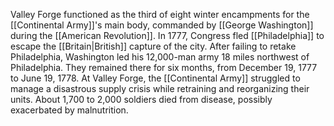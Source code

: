 Valley Forge functioned as the third of eight winter encampments for the [[Continental Army]]'s main body, commanded by [[George Washington]] during the [[American Revolution]]. In 1777, Congress fled [[Philadelphia]] to escape the [[Britain|British]] capture of the city. After failing to retake Philadelphia, Washington led his 12,000-man army 18 miles northwest of Philadelphia. They remained there for six months, from December 19, 1777 to June 19, 1778. At Valley Forge, the [[Continental Army]] struggled to manage a disastrous supply crisis while retraining and reorganizing their units. About 1,700 to 2,000 soldiers died from disease, possibly exacerbated by malnutrition.